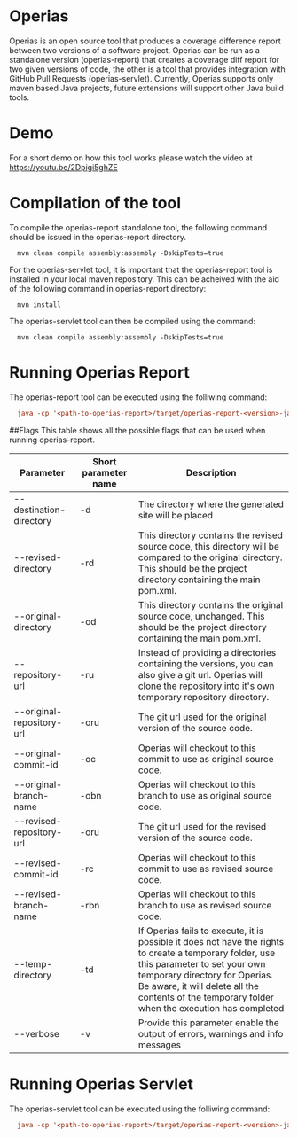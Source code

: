 Operias
=======

Operias is an open source tool that produces a coverage difference report between two versions of a software project. Operias can be run as a standalone version (operias-report) that creates a coverage diff report for two given versions of code, the other is a tool that provides integration with GitHub Pull Requests (operias-servlet). Currently, Operias supports only maven based Java projects, future extensions will support other Java build tools.

Demo
=======
For a short demo on how this tool works please watch the video at https://youtu.be/2Dpigi5ghZE

Compilation of the tool
=======

To compile the operias-report standalone tool, the following command should be issued in the operias-report directory.
```
  mvn clean compile assembly:assembly -DskipTests=true
```

For the operias-servlet tool, it is important that the operias-report tool is installed in your local maven repository. This can be acheived with the aid of the following command in operias-report directory:

```
  mvn install
```

The operias-servlet tool can then be compiled using the command:

```
  mvn clean compile assembly:assembly -DskipTests=true
```

Running Operias Report
=======

The operias-report tool can be executed using the folliwing command:
```ini
  java -cp '<path-to-operias-report>/target/operias-report-<version>-jar-with-dependencies.jar' operias.Main <args>
```

##Flags
This table shows all the possible flags that can be used when running operias-report.

Parameter | Short parameter name | Description | 
----------|----------|-----------|
--destination-directory | -d | The directory where the generated site will be placed
--revised-directory | -rd | This directory contains the revised source code, this directory will be compared to the original directory. This should be the project directory containing the main pom.xml.
--original-directory | -od | This directory contains the original source code, unchanged. This should be the project directory containing the main pom.xml.
--repository-url | -ru | Instead of providing a directories containing the versions, you can also give a git url. Operias will clone the repository into it's own temporary repository directory.
--original-repository-url | -oru | The git url used for the original version of the source code.
--original-commit-id | -oc | Operias will checkout to this commit to use as original source code. 
--original-branch-name | -obn | Operias will checkout to this branch to use as original source code. 
--revised-repository-url | -oru | The git url used for the revised version of the source code.
--revised-commit-id | -rc | Operias will checkout to this commit to use as revised source code.
--revised-branch-name | -rbn | Operias will checkout to this branch to use as revised source code.
--temp-directory | -td | If Operias fails to execute, it is possible it does not have the rights to create a temporary folder, use this parameter to set your own temporary directory for Operias. Be aware, it will delete all the contents of the temporary folder when the execution has completed
--verbose | -v | Provide this parameter enable the output of errors, warnings and info messages


Running Operias Servlet
=======

The operias-servlet tool can be executed using the folliwing command:
```ini
  java -cp '<path-to-operias-report>/target/operias-report-<version>-jar-with-dependencies.jar' operias.Main <args>
```


